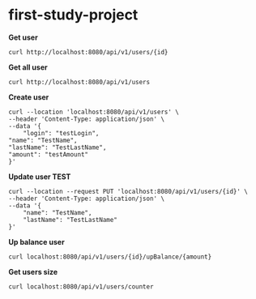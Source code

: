 # first-study-project

**Get user**

```shell
curl http://localhost:8080/api/v1/users/{id}
```

**Get all user**

```shell
curl http://localhost:8080/api/v1/users
```

**Create user**

```shell
curl --location 'localhost:8080/api/v1/users' \
--header 'Content-Type: application/json' \
--data '{
    "login": "testLogin",
"name": "TestName",
"lastName": "TestLastName",
"amount": "testAmount"
}'
```
**Update user TEST**

```shell
curl --location --request PUT 'localhost:8080/api/v1/users/{id}' \
--header 'Content-Type: application/json' \
--data '{
    "name": "TestName",
    "lastName": "TestLastName"
}'
```

**Up balance user**

```shell
curl localhost:8080/api/v1/users/{id}/upBalance/{amount}
```

**Get users size**

```shell
curl localhost:8080/api/v1/users/counter
```
